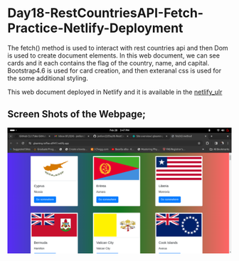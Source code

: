 # Day18-RestCountriesAPI-Fetch-Practice-Netlify-Deployment
The fetch() method is used to interact with rest countries api and then Dom is used to create document elements. In this web document, we can see cards and it each contains the flag of the country, name, and capital. Bootstrap4.6 is used for card creation, and then exteranal css is used for the some additional styling. 

This web document deployed in Netlify and it is available in the  [netlify_ulr](https://gleaming-toffee-a9f417.netlify.app/)



## Screen Shots of the Webpage;

![ScreenShots](screen1.png )

